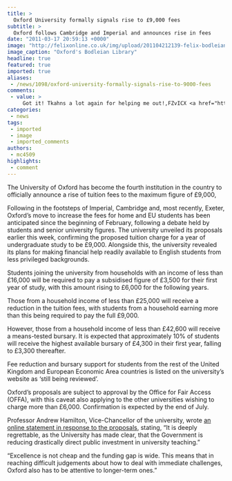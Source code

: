 ```yaml
---
title: >
  Oxford University formally signals rise to £9,000 fees
subtitle: >
  Oxford follows Cambridge and Imperial and announces rise in fees
date: "2011-03-17 20:59:13 +0000"
image: "http://felixonline.co.uk/img/upload/201104212139-felix-bodleian-library---radcliffe-camera---oxford-university---oxford-weekend-city-break-travel-guide.jpeg"
image_caption: "Oxford's Bodleian Library"
headline: true
featured: true
imported: true
aliases:
 - /news/1098/oxford-university-formally-signals-rise-to-9000-fees
comments:
 - value: >
     Got it! Tkahns a lot again for helping me out!,FZvICX <a href="http://rvgxttoalkyj.com/">rvgxttoalkyj</a>, <a href="http://www.yourpillsonline.net/">levitra</a> &gt;:-P <a href="http://www.predmeds.com/">order prednisone</a> %(((
categories:
 - news
tags:
 - imported
 - image
 - imported_comments
authors:
 - mc4509
highlights:
 - comment
---
```


The University of Oxford has become the fourth institution in the country to officially announce a rise of tuition fees to the maximum figure of £9,000,

Following in the footsteps of Imperial, Cambridge and, most recently, Exeter, Oxford’s move to increase the fees for home and EU students has been anticipated since the beginning of February, following a debate held by students and senior university figures. The university unveiled its proposals earlier this week, confirming the proposed tuition charge for a year of undergraduate study to be £9,000. Alongside this, the university revealed its plans for making financial help readily available to English students from less privileged backgrounds.

Students joining the university from households with an income of less than £16,000 will be required to pay a subsidised figure of £3,500 for their first year of study, with this amount rising to £6,000 for the following years.

Those from a household income of less than £25,000 will receive a reduction in the tuition fees, with students from a household earning more than this being required to pay the full £9,000.

However, those from a household income of less than £42,600 will receive a means-tested bursary. It is expected that approximately 10% of students will receive the highest available bursary of £4,300 in their first year, falling to £3,300 thereafter.

Fee reduction and bursary support for students from the rest of the United Kingdom and European Economic Area countries is listed on the university’s website as ‘still being reviewed’.

Oxford’s proposals are subject to approval by the Office for Fair Access (OFFA), with this caveat also applying to the other universities wishing to charge more than £6,000. Confirmation is expected by the end of July.

Professor Andrew Hamilton, Vice-Chancellor of the university, wrote [an online statement in response to the proposals](http://www.admin.ox.ac.uk/vc/news/studentfunding/), stating, “It is deeply regrettable, as the University has made clear, that the Government is reducing drastically direct public investment in university teaching.”

“Excellence is not cheap and the funding gap is wide. This means that in reaching difficult judgements about how to deal with immediate challenges, Oxford also has to be attentive to longer-term ones.”

